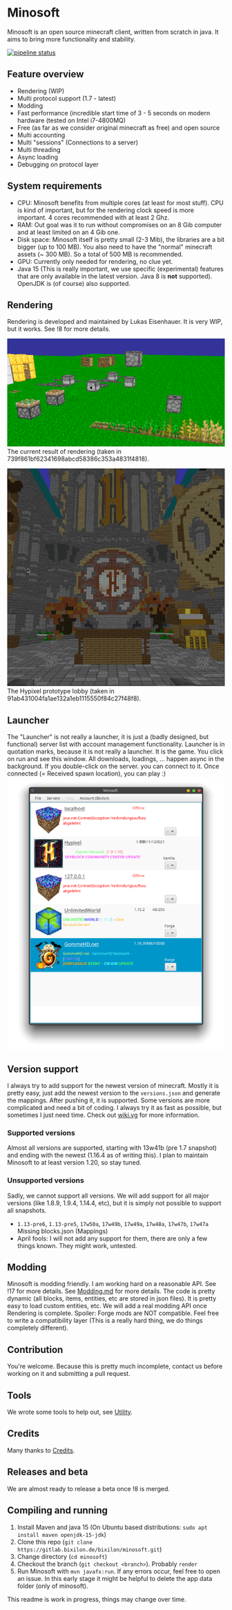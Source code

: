 
# Minosoft
Minosoft is an open source minecraft client, written from scratch in java. It aims to bring more functionality and stability.

[![pipeline status](https://gitlab.bixilon.de/bixilon/minosoft/badges/master/pipeline.svg)](https://gitlab.bixilon.de/bixilon/minosoft/-/commits/master)


## Feature overview
 - Rendering (WIP)
 - Multi protocol support (1.7 - latest)
 - Modding
 - Fast performance (incredible start time of 3 - 5 seconds on modern hardware (tested on Intel i7-4800MQ)
 - Free (as far as we consider original minecraft as free) and open source
 - Multi accounting
 - Multi "sessions" (Connections to a server)
 - Multi threading
 - Async loading
 - Debugging on protocol layer

## System requirements
 - CPU: Minosoft benefits from multiple cores (at least for most stuff). CPU is kind of important,
  but for the rendering clock speed is more important. 4 cores recommended with at least 2 Ghz.
 - RAM: Out goal was it to run without compromises on an 8 Gib computer and at least limited on an 4 Gib one.
 - Disk space: Minosoft itself is pretty small (2-3 Mib), the libraries are a bit bigger (up to 100 MB).
  You also need to have the "normal" minecraft assets (~ 300 MB). So a total of 500 MB is recommended.
 - GPU: Currently only needed for rendering, no clue yet.
 - Java 15 (This is really important, we use specific (experimental) features that are only available in the latest version. Java 8 is **not** supported).
 OpenJDK is (of course) also supported.


## Rendering
Rendering is developed and maintained by Lukas Eisenhauer. It is very WIP, but it works. See !8 for more details.

![Rendering](doc/img/rendering.png)
The current result of rendering (taken in 739f861bf62341698abcd58386c353a4831f4818).

![Rendering](doc/img/rendering_hypixel.png)
The Hypixel prototype lobby (taken in 91ab431004fa1ae132a1eb1115550f84c27f48f8).

## Launcher
The "Launcher" is not really a launcher, it is just a (badly designed, but functional) server list with account management functionality.
Launcher is in quotation marks, because it is not really a launcher. It is the game. You click on run and see this window. All downloads, loadings, ... happen async in the background.
If you double-click on the server. you can connect to it. Once connected (= Received spawn location), you can play :)
![Server list](doc/img/server_list.png)

## Version support
I always try to add support for the newest version of minecraft. Mostly it is pretty easy, just add the newest version to the `versions.json` and generate the mappings.
After pushing it, it is supported. Some versions are more complicated and need a bit of coding. I always try it as fast as possible, but sometimes I just need time.
Check out [wiki.vg](https://wiki.vg/Main_Page) for more information.

### Supported versions
Almost all versions are supported, starting with 13w41b (pre 1.7 snapshot) and ending with the newest (1.16.4 as of writing this). I plan to maintain Minosoft to at least version 1.20, so stay tuned. 

### Unsupported versions
Sadly, we cannot support all versions. We will add support for all major versions (like 1.8.9, 1.9.4, 1.14.4, etc), but it is simply not possible to support all snapshots.
 - `1.13-pre6`, `1.13-pre5`, `17w50a`, `17w49b`, `17w49a`, `17w48a`, `17w47b`, `17w47a` Missing blocks.json (Mappings)
 - April fools: I will not add any support for them, there are only a few things known. They might work, untested.
 
## Modding
Minosoft is modding friendly. I am working hard on a reasonable API. See !17 for more details. See [Modding.md](doc/Modding.md) for more details. The code is pretty dynamic (all blocks, items, entities, etc are stored in json files). It is pretty easy to load custom entities, etc.
We will add a real modding API once Rendering is complete. Spoiler: Forge mods are NOT compatible. Feel free to write a compatibility layer (This is a really hard thing, we do things completely different).

## Contribution
You're welcome. Because this is pretty much incomplete, contact us before working on it and submitting a pull request.

## Tools
We wrote some tools to help out, see [Utility](util/ReadMe.md).

## Credits
Many thanks to [Credits](Credits.md).

## Releases and beta
We are almost ready to release a beta once !8 is merged.

## Compiling and running
1. Install Maven and java 15 (On Ubuntu based distributions: `sudo apt install maven openjdk-15-jdk`)
2. Clone this repo (`git clone https://gitlab.bixilon.de/bixilon/minosoft.git`)
3. Change directory (`cd minosoft`)
4. Checkout the branch (`git checkout <branch>`). Probably `render`
5. Run Minosoft with `mvn javafx:run`. If any errors occur, feel free to open an issue. In this early stage it might be helpful
 to delete the app data folder (only of minosoft).


This readme is work in progress, things may change over time.
